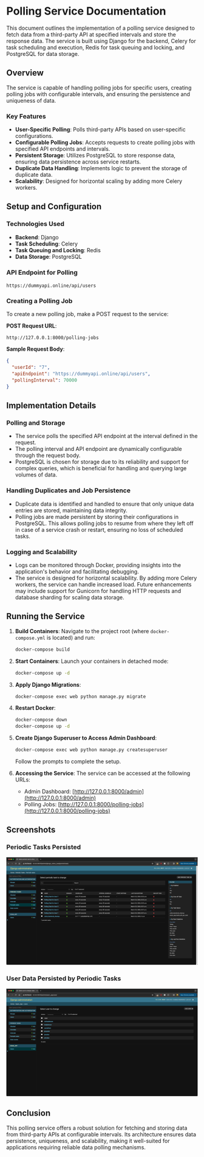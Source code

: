 # Polling Service Documentation

This document outlines the implementation of a polling service designed to fetch data from a third-party API at specified intervals and store the response data. The service is built using Django for the backend, Celery for task scheduling and execution, Redis for task queuing and locking, and PostgreSQL for data storage.

## Overview

The service is capable of handling polling jobs for specific users, creating polling jobs with configurable intervals, and ensuring the persistence and uniqueness of data.

### Key Features

- **User-Specific Polling**: Polls third-party APIs based on user-specific configurations.
- **Configurable Polling Jobs**: Accepts requests to create polling jobs with specified API endpoints and intervals.
- **Persistent Storage**: Utilizes PostgreSQL to store response data, ensuring data persistence across service restarts.
- **Duplicate Data Handling**: Implements logic to prevent the storage of duplicate data.
- **Scalability**: Designed for horizontal scaling by adding more Celery workers.

## Setup and Configuration

### Technologies Used

- **Backend**: Django
- **Task Scheduling**: Celery
- **Task Queuing and Locking**: Redis
- **Data Storage**: PostgreSQL

### API Endpoint for Polling

```
https://dummyapi.online/api/users
```

### Creating a Polling Job

To create a new polling job, make a POST request to the service:

**POST Request URL**:
```
http://127.0.0.1:8000/polling-jobs
```

**Sample Request Body**:
```json
{
  "userId": "7",
  "apiEndpoint": "https://dummyapi.online/api/users",
  "pollingInterval": 70000
}
```

## Implementation Details

### Polling and Storage

- The service polls the specified API endpoint at the interval defined in the request. 
- The polling interval and API endpoint are dynamically configurable through the request body.
- PostgreSQL is chosen for storage due to its reliability and support for complex queries, which is beneficial for handling and querying large volumes of data.

### Handling Duplicates and Job Persistence

- Duplicate data is identified and handled to ensure that only unique data entries are stored, maintaining data integrity.
- Polling jobs are made persistent by storing their configurations in PostgreSQL. This allows polling jobs to resume from where they left off in case of a service crash or restart, ensuring no loss of scheduled tasks.

### Logging and Scalability

- Logs can be monitored through Docker, providing insights into the application's behavior and facilitating debugging.
- The service is designed for horizontal scalability. By adding more Celery workers, the service can handle increased load. Future enhancements may include support for Gunicorn for handling HTTP requests and database sharding for scaling data storage.

## Running the Service

1. **Build Containers**: Navigate to the project root (where `docker-compose.yml` is located) and run:
   ```bash
   docker-compose build
   ```
   
2. **Start Containers**: Launch your containers in detached mode:
   ```bash
   docker-compose up -d
   ```
   
3. **Apply Django Migrations**:
   ```bash
   docker-compose exec web python manage.py migrate
   ```

4. **Restart Docker**:
   ```bash
   docker-compose down
   docker-compose up -d
   ```

5. **Create Django Superuser to Access Admin Dashboard**:
   ```bash
   docker-compose exec web python manage.py createsuperuser
   ```
   Follow the prompts to complete the setup.

6. **Accessing the Service**: The service can be accessed at the following URLs:
   - Admin Dashboard: [http://127.0.0.1:8000/admin](http://127.0.0.1:8000/admin)
   - Polling Jobs: [http://127.0.0.1:8000/polling-jobs](http://127.0.0.1:8000/polling-jobs)

## Screenshots

### Periodic Tasks Persisted
![Periodic Tasks](/screenshots/tasks.png?raw=true "Periodic Tasks Persisted")

### User Data Persisted by Periodic Tasks
![Users](/screenshots/users.png?raw=true "User Data Persisted by Periodic Tasks")

## Conclusion

This polling service offers a robust solution for fetching and storing data from third-party APIs at configurable intervals. Its architecture ensures data persistence, uniqueness, and scalability, making it well-suited for applications requiring reliable data polling mechanisms.

